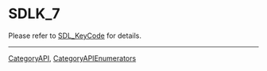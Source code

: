 # SDLK_7

Please refer to [SDL_KeyCode](SDL_KeyCode) for details.

----
[CategoryAPI](CategoryAPI), [CategoryAPIEnumerators](CategoryAPIEnumerators)

